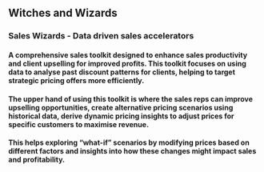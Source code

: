 ## Witches and Wizards

### Sales Wizards - Data driven sales accelerators

#### A comprehensive sales toolkit designed to enhance sales productivity and client upselling for improved profits. This toolkit focuses on using data to analyse past discount patterns for clients, helping to target strategic pricing offers more efficiently.

#### The upper hand of using this toolkit is where the sales reps can improve upselling opportunities, create alternative pricing scenarios using historical data, derive dynamic pricing insights to adjust prices for specific customers to maximise revenue. 

#### This helps exploring “what-if” scenarios by modifying prices based on different factors and insights into how these changes might impact sales and profitability.


